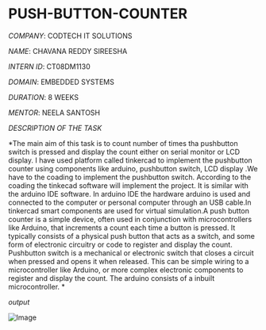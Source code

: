 # PUSH-BUTTON-COUNTER

*COMPANY*: CODTECH IT SOLUTIONS

*NAME*: CHAVANA REDDY SIREESHA

*INTERN ID*: CT08DM1130

*DOMAIN*: EMBEDDED SYSTEMS

*DURATION*: 8 WEEKS

*MENTOR*: NEELA SANTOSH

*DESCRIPTION OF THE TASK*

*The main aim of this task is to count number of times tha pushbutton switch is pressed and display the count either on serial monitor or LCD display. I have used platform called tinkercad to implement the pushbutton counter using components like arduino, pushbutton switch, LCD display .We have to the coading to implement the pushbutton switch. According to the coading the tinkecad software will implement the project. It is similar with the arduino IDE software. In arduino IDE the hardware arduino is used and connected to the computer or personal computer through an USB cable.In tinkercad smart components are used for virtual simulation.A push button counter is a simple device, often used in conjunction with microcontrollers like Arduino, that increments a count each time a button is pressed. It typically consists of a physical push button that acts as a switch, and some form of electronic circuitry or code to register and display the count. Pushbutton switch is a mechanical or electronic switch that closes a circuit when pressed and opens it when released. This can be simple wiring to a microcontroller like Arduino, or more complex electronic components to register and display the count. The arduino consists of a inbuilt microcontroller. *

*output*

![Image](https://github.com/user-attachments/assets/a1b71a62-ebd6-4aee-a182-ab1d281fe1ca)
